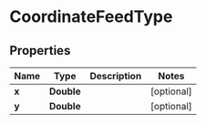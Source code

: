 

# CoordinateFeedType


## Properties

Name | Type | Description | Notes
------------ | ------------- | ------------- | -------------
**x** | **Double** |  |  [optional]
**y** | **Double** |  |  [optional]



